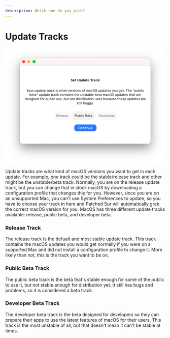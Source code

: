 ```yaml
---
description: Which one do you pick?
---
```


# Update Tracks

![](../.gitbook/assets/screen-shot-2020-10-16-at-10.27.41-pm.png)

Update tracks are what kind of macOS versions you want to get in each update.  For example, one track could be the stable/release track and other might be the unstable/beta track. Normally, you are on the release update track, but you can change that in stock macOS by downloading a configuration profile that changes this for you. However, since you are on an unsupported Mac, you can't use System Preferences to update, so you have to choose your track in here and Patched Sur will automatically grab the correct macOS version for you. MacOS has three different update tracks available: release, public beta, and developer beta. 

### Release Track

The release track is the defualt and most stable update track. This track contains the macOS updates you would get normally if you were on a supported Mac and did not install a configuration profile to change it. More likely than not, this is the track you want to be on.

### Public Beta Track

The public beta track is the beta that's stable enough for some of the public to use it, but not stable enough for distribution yet. It still has bugs and problems, so it is considered a beta track.

### Developer Beta Track

The developer beta track is the beta designed for developers so they can prepare their apps to use the latest features of macOS for their users. This track is the most unstable of all, but that doesn't mean it can't be stable at times. 

 
